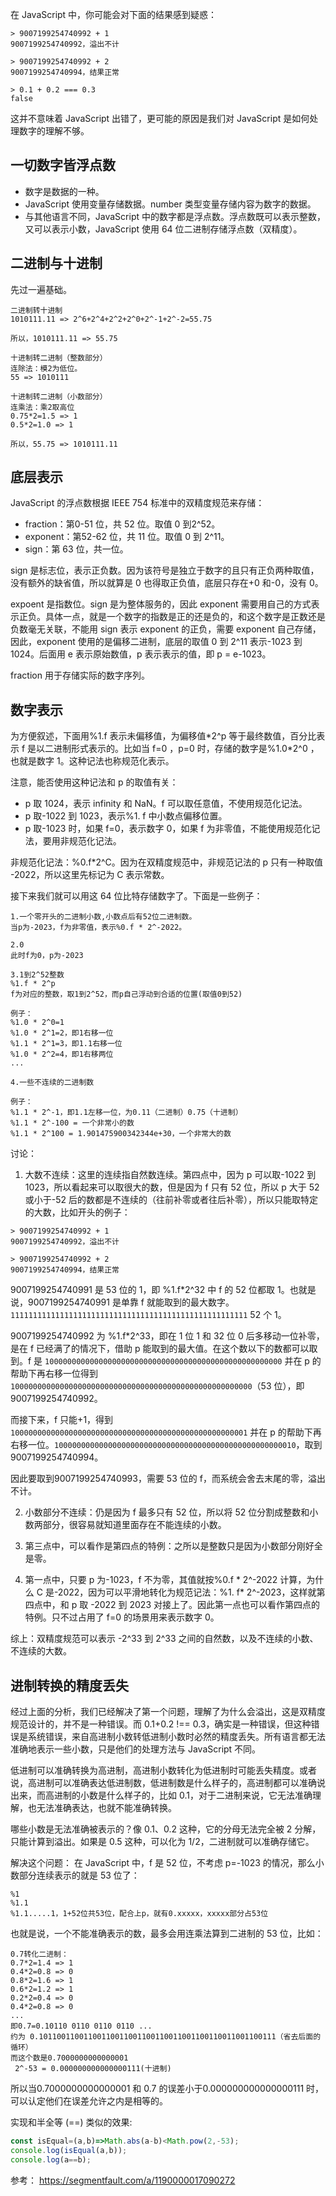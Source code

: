 在 JavaScript 中，你可能会对下面的结果感到疑惑：
```
> 9007199254740992 + 1
9007199254740992，溢出不计

> 9007199254740992 + 2
9007199254740994，结果正常

> 0.1 + 0.2 === 0.3
false
```

这并不意味着 JavaScript 出错了，更可能的原因是我们对 JavaScript 是如何处理数字的理解不够。

## 一切数字皆浮点数
- 数字是数据的一种。
- JavaScript 使用变量存储数据。number 类型变量存储内容为数字的数据。
- 与其他语言不同，JavaScript 中的数字都是浮点数。浮点数既可以表示整数，又可以表示小数，JavaScript 使用 64 位二进制存储浮点数（双精度）。

## 二进制与十进制
先过一遍基础。
```
二进制转十进制
1010111.11 => 2^6+2^4+2^2+2^0+2^-1+2^-2=55.75

所以，1010111.11 => 55.75
```

```
十进制转二进制（整数部分）
连除法：模2为低位。
55 => 1010111

十进制转二进制（小数部分）
连乘法：乘2取高位
0.75*2=1.5 => 1
0.5*2=1.0 => 1

所以，55.75 => 1010111.11
```

## 底层表示
JavaScript 的浮点数根据 IEEE 754 标准中的双精度规范来存储：
- fraction：第0-51 位，共 52 位。取值 0 到2^52。
- exponent：第52-62 位，共 11 位。取值 0 到 2^11。
- sign：第 63 位，共一位。

sign 是标志位，表示正负数。因为该符号是独立于数字的且只有正负两种取值，没有额外的缺省值，所以就算是 0 也得取正负值，底层只存在+0 和-0，没有 0。

expoent 是指数位。sign 是为整体服务的，因此 exponent 需要用自己的方式表示正负。具体一点，就是一个数字的指数是正的还是负的，和这个数字是正数还是负数毫无关联，不能用 sign 表示 exponent 的正负，需要 exponent 自己存储，因此，exponent 使用的是偏移二进制，底层的取值 0 到 2^11 表示-1023 到 1024。后面用 e 表示原始数值，p 表示表示的值，即 p = e-1023。

fraction 用于存储实际的数字序列。

## 数字表示
为方便叙述，下面用%1.f 表示未偏移值，为偏移值\*2^p 等于最终数值，百分比表示 f 是以二进制形式表示的。比如当 f=0 ，p=0 时，存储的数字是%1.0\*2^0 ，也就是数字 1。这种记法也称规范化表示。

注意，能否使用这种记法和 p 的取值有关：
- p 取 1024，表示 infinity 和 NaN。f 可以取任意值，不使用规范化记法。
- p 取-1022 到 1023，表示%1. f 中小数点偏移位置。
- p 取-1023 时，如果 f=0，表示数字 0，如果 f 为非零值，不能使用规范化记法，要用非规范化记法。

非规范化记法：%0.f\*2^C。因为在双精度规范中，非规范记法的 p 只有一种取值 -2022，所以这里先标记为 C 表示常数。

接下来我们就可以用这 64 位比特存储数字了。下面是一些例子：
```
1.一个零开头的二进制小数,小数点后有52位二进制数。
当p为-2023，f为非零值，表示%0.f * 2^-2022。

2.0
此时f为0，p为-2023

3.1到2^52整数
%1.f * 2^p
f为对应的整数，取1到2^52，而p自己浮动到合适的位置(取值0到52)

例子：
%1.0 * 2^0=1
%1.0 * 2^1=2，即1右移一位
%1.1 * 2^1=3，即1.1右移一位
%1.0 * 2^2=4，即1右移两位
...

4.一些不连续的二进制数

例子：
%1.1 * 2^-1，即1.1左移一位，为0.11（二进制）0.75（十进制）
%1.1 * 2^-100 = 一个非常小的数
%1.1 * 2^100 = 1.901475900342344e+30，一个非常大的数
```

讨论：
1. 大数不连续：这里的连续指自然数连续。第四点中，因为 p 可以取-1022 到 1023，所以看起来可以取很大的数，但是因为 f 只有 52 位，所以 p 大于 52 或小于-52 后的数都是不连续的（往前补零或者往后补零），所以只能取特定的大数，比如开头的例子：
```
> 9007199254740992 + 1
9007199254740992，溢出不计

> 9007199254740992 + 2
9007199254740994，结果正常
```
9007199254740991 是 53 位的 1，即 %1.f\*2^32 中 f 的 52 位都取 1。也就是说，9007199254740991 是单靠 f 就能取到的最大数字。
`11111111111111111111111111111111111111111111111111111` 52 个 1。

9007199254740992 为 %1.f\*2^33，即在 1 位 1 和 32 位 0 后多移动一位补零，是在 f 已经满了的情况下，借助 p 能取到的最大值。在这个数以下的数都可以取到。f 是 `10000000000000000000000000000000000000000000000000000` 并在 p 的帮助下再右移一位得到 `100000000000000000000000000000000000000000000000000000`（53 位），即9007199254740992。

而接下来，f 只能+1，得到 `10000000000000000000000000000000000000000000000000001` 并在 p 的帮助下再右移一位。`100000000000000000000000000000000000000000000000000010`，取到9007199254740994。

因此要取到9007199254740993，需要 53 位的 f，而系统会舍去末尾的零，溢出不计。

2. 小数部分不连续：仍是因为 f 最多只有 52 位，所以将 52 位分割成整数和小数两部分，很容易就知道里面存在不能连续的小数。

3. 第三点中，可以看作是第四点的特例：之所以是整数只是因为小数部分刚好全是零。

4. 第一点中，只要 p 为-1023，f 不为零，其值就按%0.f * 2^-2022 计算，为什么 C 是-2022，因为可以平滑地转化为规范记法：%1. f\* 2^-2023，这样就第四点中，和 p 取 -2022 到 2023 对接上了。因此第一点也可以看作第四点的特例。只不过占用了 f=0 的场景用来表示数字 0。

综上：双精度规范可以表示 -2^33 到 2^33 之间的自然数，以及不连续的小数、不连续的大数。

## 进制转换的精度丢失
经过上面的分析，我们已经解决了第一个问题，理解了为什么会溢出，这是双精度规范设计的，并不是一种错误。而 0.1+0.2 !== 0.3，确实是一种错误，但这种错误是系统错误，来自高进制小数转低进制小数时必然的精度丢失。所有语言都无法准确地表示一些小数，只是他们的处理方法与 JavaScript 不同。

低进制可以准确转换为高进制，高进制小数转化为低进制时可能丢失精度。或者说，高进制可以准确表达低进制数，低进制数是什么样子的，高进制都可以准确说出来，而高进制的小数是什么样子的，比如 0.1，对于二进制来说，它无法准确理解，也无法准确表达，也就不能准确转换。

哪些小数是无法准确被表示的？像 0.1、0.2 这种，它的分母无法完全被 2 分解，只能计算到溢出。如果是 0.5 这种，可以化为 1/2，二进制就可以准确存储它。

解决这个问题：
在 JavaScript 中，f 是 52 位，不考虑 p=-1023 的情况，那么小数部分连续表示的就是 53 位了：
```
%1
%1.1
%1.1.....1，1+52位共53位，配合上p，就有0.xxxxx，xxxxx部分占53位
```

也就是说，一个不能准确表示的数，最多会用连乘法算到二进制的 53 位，比如：
```
0.7转化二进制：
0.7*2=1.4 => 1
0.4*2=0.8 => 0
0.8*2=1.6 => 1
0.6*2=1.2 => 1
0.2*2=0.4 => 0
0.4*2=0.8 => 0
...
即0.7=0.10110 0110 0110 0110 ...
约为 0.10110011001100110011001100110011001100110011001100111（省去后面的循环）
而这个数是0.7000000000000001
 2^-53 = 0.000000000000000111(十进制)
```

所以当0.7000000000000001 和 0.7 的误差小于0.000000000000000111 时，可以认定他们在误差允许之内是相等的。

实现和半全等 (\=\=) 类似的效果:
```js
const isEqual=(a,b)=>Math.abs(a-b)<Math.pow(2,-53);
console.log(isEqual(a,b));
console.log(a==b);
```

参考：
https://segmentfault.com/a/1190000017090272